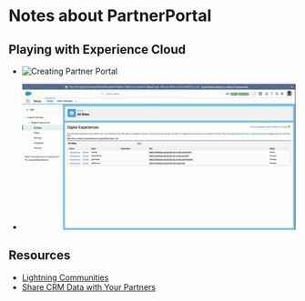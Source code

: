 # Notes about PartnerPortal

## Playing with Experience Cloud
- ![Creating Partner Portal](img/partnerPortal-1.webm.gif)

- ![Creating Partner Portal-2](img/partnerPortal-2.webm.gif)


## Resources

- [Lightning Communities](https://mohan-chinnappan-n2.github.io/2019/cc/cc.html#Agenda)
- [Share CRM Data with Your Partners](https://trailhead.salesforce.com/content/learn/projects/communities_share_crm_data)


